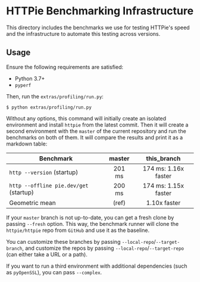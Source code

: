 # HTTPie Benchmarking Infrastructure

This directory includes the benchmarks we use for testing HTTPie's speed and the
infrastructure to automate this testing across versions.

## Usage

Ensure the following requirements are satisfied:

- Python 3.7+
- `pyperf`

Then, run the `extras/profiling/run.py`:

```console
$ python extras/profiling/run.py
```

Without any options, this command will initially create an isolated environment
and install `httpie` from the latest commit. Then it will create a second
environment with the `master` of the current repository and run the benchmarks
on both of them. It will compare the results and print it as a markdown table:

| Benchmark                              | master |     this_branch      |
| -------------------------------------- | :----: | :------------------: |
| `http --version` (startup)             | 201 ms | 174 ms: 1.16x faster |
| `http --offline pie.dev/get` (startup) | 200 ms | 174 ms: 1.15x faster |
| Geometric mean                         | (ref)  |     1.10x faster     |

If your `master` branch is not up-to-date, you can get a fresh clone by passing
`--fresh` option. This way, the benchmark runner will clone the `httpie/httpie`
repo from `GitHub` and use it as the baseline.

You can customize these branches by passing `--local-repo`/`--target-branch`,
and customize the repos by passing `--local-repo`/`--target-repo` (can either
take a URL or a path).

If you want to run a third environment with additional dependencies (such as
`pyOpenSSL`), you can pass `--complex`.
